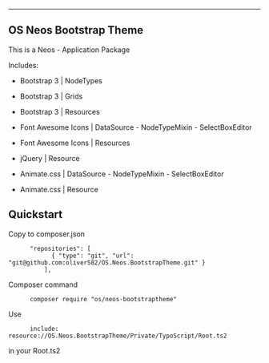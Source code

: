 -----------------------
OS Neos Bootstrap Theme
-----------------------

This is a Neos - Application Package

Includes:

- Bootstrap 3 | NodeTypes
- Bootstrap 3 | Grids
- Bootstrap 3 | Resources


- Font Awesome Icons | DataSource - NodeTypeMixin - SelectBoxEditor
- Font Awesome Icons | Resources


- jQuery | Resource


- Animate.css | DataSource - NodeTypeMixin - SelectBoxEditor
- Animate.css | Resource

Quickstart
----------------------

Copy to composer.json
```
      "repositories": [
            { "type": "git", "url": "git@github.com:oliver582/OS.Neos.BootstrapTheme.git" }
          ],
```   

Composer command
```
      composer require "os/neos-bootstraptheme"
```

Use
```
      include: resource://OS.Neos.BootstrapTheme/Private/TypoScript/Root.ts2
```
in your Root.ts2    






